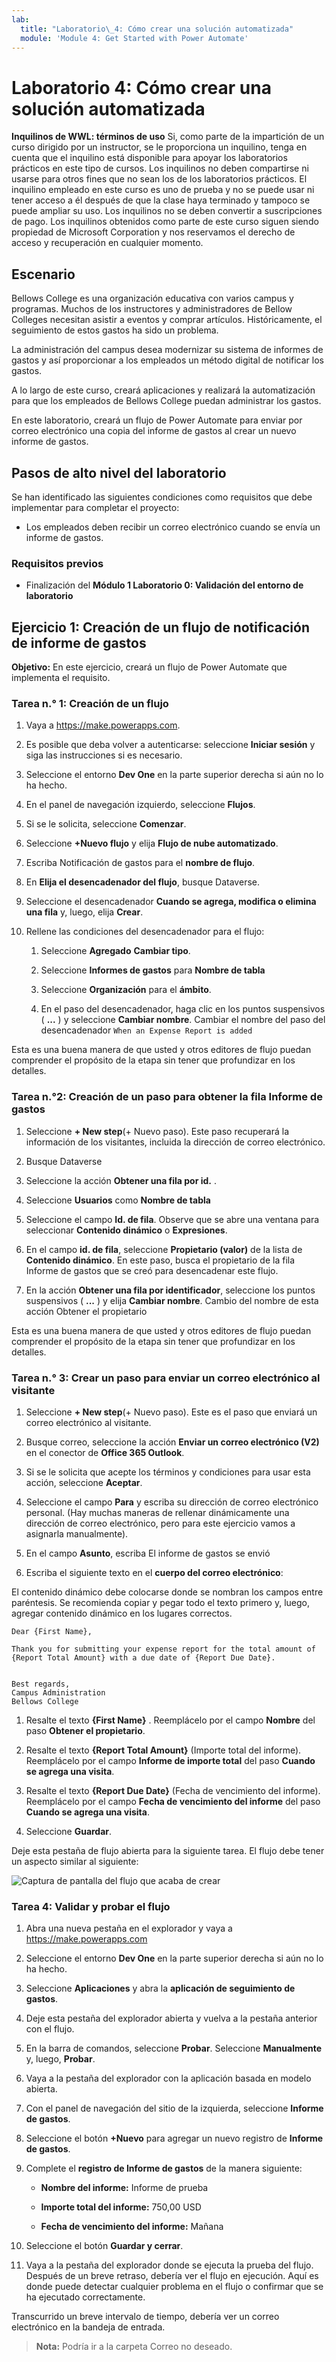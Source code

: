 ```yaml
---
lab:
  title: "Laboratorio\_4: Cómo crear una solución automatizada"
  module: 'Module 4: Get Started with Power Automate'
---
```


# Laboratorio 4: Cómo crear una solución automatizada

**Inquilinos de WWL: términos de uso** Si, como parte de la impartición de un curso dirigido por un instructor, se le proporciona un inquilino, tenga en cuenta que el inquilino está disponible para apoyar los laboratorios prácticos en este tipo de cursos. Los inquilinos no deben compartirse ni usarse para otros fines que no sean los de los laboratorios prácticos. El inquilino empleado en este curso es uno de prueba y no se puede usar ni tener acceso a él después de que la clase haya terminado y tampoco se puede ampliar su uso. Los inquilinos no se deben convertir a suscripciones de pago. Los inquilinos obtenidos como parte de este curso siguen siendo propiedad de Microsoft Corporation y nos reservamos el derecho de acceso y recuperación en cualquier momento. 

## Escenario

Bellows College es una organización educativa con varios campus y programas. Muchos de los instructores y administradores de Bellow Colleges necesitan asistir a eventos y comprar artículos. Históricamente, el seguimiento de estos gastos ha sido un problema. 

La administración del campus desea modernizar su sistema de informes de gastos y así proporcionar a los empleados un método digital de notificar los gastos. 

A lo largo de este curso, creará aplicaciones y realizará la automatización para que los empleados de Bellows College puedan administrar los gastos. 

En este laboratorio, creará un flujo de Power Automate para enviar por correo electrónico una copia del informe de gastos al crear un nuevo informe de gastos.

## Pasos de alto nivel del laboratorio

Se han identificado las siguientes condiciones como requisitos que debe implementar para completar el proyecto:

- Los empleados deben recibir un correo electrónico cuando se envía un informe de gastos. 

### Requisitos previos

- Finalización del **Módulo 1 Laboratorio 0: Validación del entorno de laboratorio**

## Ejercicio 1: Creación de un flujo de notificación de informe de gastos

**Objetivo:** En este ejercicio, creará un flujo de Power Automate que implementa el requisito. 

### Tarea n.° 1: Creación de un flujo

1. Vaya a https://make.powerapps.com.

1. Es posible que deba volver a autenticarse: seleccione **Iniciar sesión** y siga las instrucciones si es necesario.

1. Seleccione el entorno **Dev One** en la parte superior derecha si aún no lo ha hecho.

1. En el panel de navegación izquierdo, seleccione **Flujos**.

1. Si se le solicita, seleccione **Comenzar**.

1. Seleccione **+Nuevo flujo** y elija **Flujo de nube automatizado**.

1. Escriba Notificación de gastos para el **nombre de flujo**.

1. En **Elija el desencadenador del flujo**, busque Dataverse.

1. Seleccione el desencadenador **Cuando se agrega, modifica o elimina una fila** y, luego, elija **Crear**.

1. Rellene las condiciones del desencadenador para el flujo:

    1. Seleccione **Agregado** **Cambiar tipo**.
    
    1. Seleccione **Informes de gastos** para **Nombre de tabla**

    1. Seleccione **Organización** para el **ámbito**.

    1. En el paso del desencadenador, haga clic en los puntos suspensivos ( **...** ) y seleccione **Cambiar nombre**. Cambiar el nombre del paso del desencadenador `When an Expense Report is added` 

Esta es una buena manera de que usted y otros editores de flujo puedan comprender el propósito de la etapa sin tener que profundizar en los detalles.

### Tarea n.°2: Creación de un paso para obtener la fila Informe de gastos

1. Seleccione **+ New step**(+ Nuevo paso). Este paso recuperará la información de los visitantes, incluida la dirección de correo electrónico.

1. Busque Dataverse

1. Seleccione la acción **Obtener una fila por id.** .

1. Seleccione **Usuarios** como **Nombre de tabla**

1. Seleccione el campo **Id. de fila**. Observe que se abre una ventana para seleccionar **Contenido dinámico** o **Expresiones**.

1. En el campo **id. de fila**, seleccione **Propietario (valor)** de la lista de **Contenido dinámico**. En este paso, busca el propietario de la fila Informe de gastos que se creó para desencadenar este flujo. 

1. En la acción **Obtener una fila por identificador**, seleccione los puntos suspensivos ( **...** ) y elija **Cambiar nombre**. Cambio del nombre de esta acción Obtener el propietario

Esta es una buena manera de que usted y otros editores de flujo puedan comprender el propósito de la etapa sin tener que profundizar en los detalles.

### Tarea n.° 3: Crear un paso para enviar un correo electrónico al visitante

1. Seleccione **+ New step**(+ Nuevo paso). Este es el paso que enviará un correo electrónico al visitante.

1. Busque correo, seleccione la acción **Enviar un correo electrónico (V2)** en el conector de **Office 365 Outlook**.

1. Si se le solicita que acepte los términos y condiciones para usar esta acción, seleccione **Aceptar**.

1. Seleccione el campo **Para** y escriba su dirección de correo electrónico personal. (Hay muchas maneras de rellenar dinámicamente una dirección de correo electrónico, pero para este ejercicio vamos a asignarla manualmente).  

1. En el campo **Asunto**, escriba El informe de gastos se envió

1. Escriba el siguiente texto en el **cuerpo del correo electrónico**:

El contenido dinámico debe colocarse donde se nombran los campos entre paréntesis. Se recomienda copiar y pegar todo el texto primero y, luego, agregar contenido dinámico en los lugares correctos.

    Dear {First Name},
    
    Thank you for submitting your expense report for the total amount of {Report Total Amount} with a due date of {Report Due Date}.
    
     
    Best regards,
    Campus Administration
    Bellows College

1. Resalte el texto **{First Name}** . Reemplácelo por el campo **Nombre** del paso **Obtener el propietario**.

1. Resalte el texto **{Report Total Amount}** (Importe total del informe). Reemplácelo por el campo **Informe de importe total** del paso **Cuando se agrega una visita**.

1. Resalte el texto **{Report Due Date}** (Fecha de vencimiento del informe). Reemplácelo por el campo **Fecha de vencimiento del informe** del paso **Cuando se agrega una visita**.

1. Seleccione **Guardar**.

Deje esta pestaña de flujo abierta para la siguiente tarea. El flujo debe tener un aspecto similar al siguiente:

![Captura de pantalla del flujo que acaba de crear](media/lab-4-create-an-automated-solution-01.png)

### Tarea 4: Validar y probar el flujo

1. Abra una nueva pestaña en el explorador y vaya a https://make.powerapps.com

1. Seleccione el entorno **Dev One** en la parte superior derecha si aún no lo ha hecho.

1. Seleccione **Aplicaciones** y abra la **aplicación de seguimiento de gastos**.

1. Deje esta pestaña del explorador abierta y vuelva a la pestaña anterior con el flujo.

1. En la barra de comandos, seleccione **Probar**. Seleccione **Manualmente** y, luego, **Probar**.

1. Vaya a la pestaña del explorador con la aplicación basada en modelo abierta.

1. Con el panel de navegación del sitio de la izquierda, seleccione **Informe de gastos**.

1. Seleccione el botón **+Nuevo** para agregar un nuevo registro de **Informe de gastos**.

1. Complete el **registro de Informe de gastos** de la manera siguiente:

    - **Nombre del informe:** Informe de prueba

    - **Importe total del informe:** 750,00 USD

    - **Fecha de vencimiento del informe:** Mañana 

1. Seleccione el botón **Guardar y cerrar**.

1. Vaya a la pestaña del explorador donde se ejecuta la prueba del flujo. Después de un breve retraso, debería ver el flujo en ejecución. Aquí es donde puede detectar cualquier problema en el flujo o confirmar que se ha ejecutado correctamente.

Transcurrido un breve intervalo de tiempo, debería ver un correo electrónico en la bandeja de entrada. 

>**Nota:** Podría ir a la carpeta Correo no deseado.
